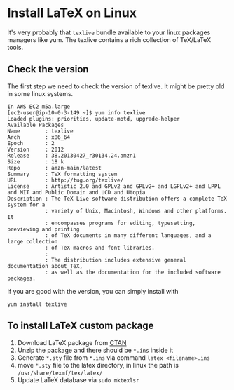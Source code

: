 # Install LaTeX on Linux

It's very probably that `texlive` bundle available to your linux packages managers like yum. The texlive contains a rich collection of TeX/LaTeX tools.

## Check the version

The first step we need to check the version of texlive. It might be pretty old in some linux systems.
```
In AWS EC2 m5a.large
[ec2-user@ip-10-0-3-149 ~]$ yum info texlive
Loaded plugins: priorities, update-motd, upgrade-helper
Available Packages
Name        : texlive
Arch        : x86_64
Epoch       : 2
Version     : 2012
Release     : 38.20130427_r30134.24.amzn1
Size        : 18 k
Repo        : amzn-main/latest
Summary     : TeX formatting system
URL         : http://tug.org/texlive/
License     : Artistic 2.0 and GPLv2 and GPLv2+ and LGPLv2+ and LPPL and MIT and Public Domain and UCD and Utopia
Description : The TeX Live software distribution offers a complete TeX system for a
            : variety of Unix, Macintosh, Windows and other platforms. It
            : encompasses programs for editing, typesetting, previewing and printing
            : of TeX documents in many different languages, and a large collection
            : of TeX macros and font libraries.
            :
            : The distribution includes extensive general documentation about TeX,
            : as well as the documentation for the included software packages.
```

If you are good with the version, you can simply install with

```
yum install texlive
```

## To install LaTeX custom package

1. Download LaTeX package from [CTAN](https://ctan.org/)
2. Unzip the package and there should be `*.ins` inside it
3. Generate `*.sty` file from `*.ins` via command `latex <filename>.ins`
4. move `*.sty` file to the latex directory, in linux the path is `/usr/share/texmf/tex/latex/`
5. Update LaTeX database via `sudo mktexlsr`
